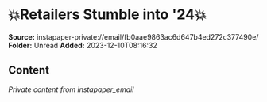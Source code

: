 # 💥Retailers Stumble into '24💥

**Source:** instapaper-private://email/fb0aae9863ac6d647b4ed272c377490e/
**Folder:** Unread
**Added:** 2023-12-10T08:16:32




## Content
*Private content from instapaper_email*

